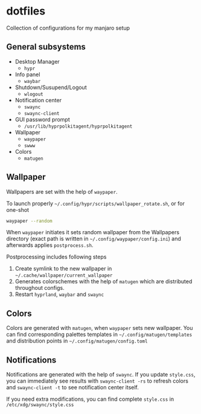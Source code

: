 # dotfiles
Collection of configurations for my manjaro setup

## General subsystems

- Desktop Manager
    - `hypr`
- Info panel
    - `waybar`
- Shutdown/Susupend/Logout
    - `wlogout`
- Notification center
    - `swaync`
    - `swaync-client`
- GUI password prompt
    - `/usr/lib/hyprpolkitagent/hyprpolkitagent`
- Wallpaper
    - `waypaper`
    - `swww`
- Colors
    - `matugen`


## Wallpaper
Wallpapers are set with the help of `waypaper`.

To launch properly `~/.config/hypr/scripts/wallpaper_rotate.sh`, or for one-shot
```bash
waypaper --random
```

When `waypaper` initiates it sets random wallpaper from the Wallpapers directory (exact path is written in `~/.config/waypaper/config.ini`) and afterwards applies `postprocess.sh`.

Postprocessing includes following steps
1. Create symlink to the new wallpaper in `~/.cache/wallpaper/current_wallpaper`
2. Generates colorschemes with the help of `matugen`  which are distributed throughout configs.
3. Restart `hyprland`, `waybar` and `swaync`

## Colors

Colors are generated with `matugen`, when `waypaper` sets new wallpaper. You can find corresponding palettes templates in `~/.config/matugen/templates` and distribution points in `~/.config/matugen/config.toml`

## Notifications

Notifications are generated with the help of `swaync`. If you update `style.css`, you can immediately see results with `swaync-client -rs` to refresh colors and `swaync-client -t` to see notification center itself.

If you need extra modifications, you can find complete `style.css` in `/etc/xdg/swaync/style.css`
